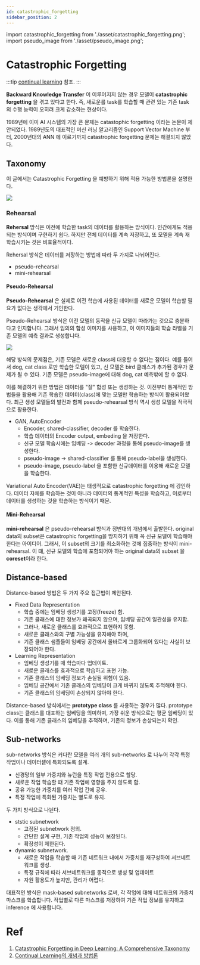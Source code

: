 ```yaml
---
id: catastrophic_forgetting
sidebar_position: 2
---
```

import catastrophic_forgetting from './asset/catastrophic_forgetting.png';
import pseudo_image from './asset/pseudo_image.png';

# Catastrophic Forgetting

:::tip
[continual learning](/docs/concepts/mlconcept/taxonomy/continuallearning.md) 참조.
:::

**Backward Knowledge Transfer** 이 이루어지지 않는 경우 모델이 **catastrophic forgetting** 을 겪고 있다고 한다. 즉, 새로운를 task를 학습할 때 관련 있는 기존 task의 수행 능력이 오히려 크게 감소하는 현상이다.

1989년에 이미 AI 시스템의 가장 큰 문제는 catastophic forgetting 이라는 논문이 제안되었다. 1989년도의 대표적인 머신 러닝 알고리즘인 Support Vector Machine 부터, 2000년대의 ANN 에 이르기까지 catastrophic forgetting 문제는 해결되지 않았다.


## Taxonomy

이 글에서는 Catastrophic Forgetting 을 예방하기 위해 적용 가능한 방법론을 설명한다.

<div style={{textAlign: 'Center'}}>
    <img src={catastrophic_forgetting} style={{border: 'solid', width: 700}} />
</div>

### Rehearsal

**Rehersal** 방식은 이전에 학습한 task의 데이터를 활용하는 방식이다. 인간에게도 적용되는 방식이며 구현하기 쉽다. 하지만 전체 데이터를 계속 저장하고, 또 모델을 계속 재학습시키는 것은 비효율적이다.

Rehersal 방식은 데이터를 저장하는 방법에 따라 두 가지로 나뉘어진다.

- pseudo-rehearsal
- mini-rehearsal

#### Pseudo-Rehearsal

**Pseudo-Rehearsal** 은 실제로 이전 학습에 사용된 데이터를 새로운 모델이 학습할 필요가 없다는 생각에서 기인한다.

Pseudo-Rehearsal 방식은 이전 모델의 동작을 신규 모델이 따라가는 것으로 충분하다고 인지합니다. 그래서 임의의 합성 이미지를 사용하고, 이 이미지들의 학습 라벨을 기존 모델의 예측 결과로 생성합니다. 

<div style={{textAlign: 'Center'}}>
    <img src={pseudo_image} style={{border: 'solid', width: 400}} />
</div>

해당 방식의 문제점은, 기존 모델은 새로운 class에 대응할 수 없다는 점이다. 예를 들어서 dog, cat class 로만 학습한 모델이 있고, 신 모델은 bird 클래스가 추가된 경우가 문제가 될 수 있다. 기존 모델은 pseudo-image에 대해 dog, cat 예측밖에 할 수 없다. 

이를 해결하기 위한 방법은 데이터를 "잘" 합성 또는 생성하는 것. 이전부터 통계적인 방법들을 활용해 기존 학습한 데이터(class)에 맞는 모델만 학습하는 방식이 활용되어왔다. 최근 생성 모델들의 발전과 함께 pseudo-rehearsal 방식 역시 생성 모델을 적극적으로 활용한다. 

- GAN, AutoEncoder
  - Encoder, shared-classifier, decoder 를 학습한다.
  - 학습 데이터의 Encoder output, embeding 을 저장한다.
  - 신규 모델 학습시에는 임베딩 -> decoder 과정을 통해 pseudo-image를 생성한다.
  - pseudo-image -> shared-classifier 를 통해 pseudo-label을 생성한다.
  - pseudo-image, pseudo-label 을 포함한 신규데이터를 이용해 새로운 모델을 학습한다.

Variational Auto Encoder(VAE)는 태생적으로 catastrophic forgetting 에 강인하다. 데이터 자체를 학습하는 것이 아니라 데이터의 통계적인 특성을 학습하고, 이로부터 데이터를 생성하는 것을 학습하는 방식이기 때문.

#### Mini-Rehearsal

**mini-rehearsal** 은 pseudo-rehearsal 방식과 정반대의 개념에서 출발한다. original data의 subset은 catastrophic forgetting을 방지하기 위해 꼭 신규 모델이 학습해야 한다는 아이디어. 그래서, 이 subset의 크기를 최소화하는 것에 집중하는 방식이 mini-rehearsal. 이 떄, 신규 모델의 학습에 포함되어야 하는 original data의 subset 을 **coreset**이라 한다.

## Distance-based

Distance-based 방법은 두 가지 주요 접근법이 제안된다.

- Fixed Data Representation
  - 학습 중에는 임베딩 생성기를 고정(freeze) 함.
  - 기존 클래스에 대한 정보가 왜곡되지 않으며, 임베딩 공간이 일관성을 유지함.
  - 그러나, 새로운 클래스를 효과적으로 표현하지 못함.
  - 새로운 클래스와의 구별 가능성을 유지해야 하며,
  - 기존 클래스 샘플들이 임베딩 공간에서 올바르게 그룹화되어 있다는 사실이 보장되어야 한다.
- Learning Representation
  - 임베딩 생성기를 매 학습마다 업데이트.
  - 새로운 클래스를 효과적으로 학습하고 표현 가능.
  - 기존 클래스의 임베딩 정보가 손실될 위험이 있음.
  - 임베딩 공간에서 기존 클래스의 임베딩이 크게 바뀌지 않도록 추적해야 한다.
  - 기존 클래스의 임베딩이 손상되지 않아야 한다.


Distance-based 방식에서는 **prototype class** 를 사용하는 경우가 많다. prototype class는 클래스를 대표하는 임베딩을 의미하며, 가장 쉬운 방식으로는 평균 임베딩이 있다. 이를 통해 기존 클래스의 임베딩을 추적하며, 기존의 정보가 손상되는지 확인. 

## Sub-networks

sub-networks 방식은 커다란 모델을 여러 개의 sub-networks 로 나누어 각각 특정 작업이나 데이터셑에 특화되도록 설계. 

- 신경망의 일부 가중치와 뉴런을 특정 작업 전용으로 할당.
- 새로운 작업 학습할 떄 기존 작업에 영향을 주지 않도록 함.
- 공유 가능한 가중치를 여러 작업 간에 공유.
- 특정 작업에 특화된 가중치는 별도로 유지.

두 가지 방식으로 나뉜다.

- ststic subnetwork
  - 고정된 subnetwork 정의.
  - 간단한 설계 구현, 기존 작업의 성능이 보장된다.
  - 확장성이 제한된다.
- dynamic subnetwork.
  - 새로운 작업을 학습할 때 기존 네트워크 내에서 가중치를 재구성하여 서브네트워크를 생성.
  - 특정 규칙에 따라 서브네트워크를 동적으로 생성 및 업데이트
  - 자원 활용도가 높지만, 관리가 어렵다.

대표적인 방식은 mask-based subnetworks 로써, 각 작업에 대해 네트워크의 가중치 마스크를 학습합니다. 작업별로 다른 마스크를 저장하여 기존 작업 정보를 유지하고 inference 에 사용합니다.


# Ref 

1. [Catastrophic Forgetting in Deep Learning: A Comprehensive Taxonomy](https://arxiv.org/pdf/2312.10549)
2. [Continual Learning의 개념과 방법론](https://junia3.github.io/blog/continual)
